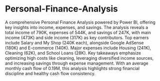 # Personal-Finance-Analysis
A comprehensive Personal Finance Analysis powered by Power BI, offering key insights into income, expenses, and savings. The analysis reveals a total income of 790K, expenses of 544K, and savings of 247K, with main income (473K) and side income (317K) as key contributors. Top earners include Salary and My Shop (240K each), alongside Google AdSense (180K) and E-commerce (140K). Major expenses include Housing (241K), Cleaning (62K), and School Loans (28K). Key takeaways emphasize optimizing high costs like cleaning, leveraging diversified income sources, and increasing savings through expense management. With an average monthly cash flow of 0.19M, this analysis highlights strong financial discipline and healthy cash flow consistency.
